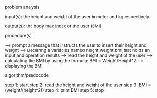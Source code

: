 problem analysis

input(s): the height and weight of the user in meter and kg respectively.

output(s): the body max index of the user  (BMI).

procedure(s): 

--> prompt a message that instructs the user to insert their height and weight
--> Declaring a variables named height,weight,bmi,that holds an input and operation results 
--> read the height and weight of the user
--> calculating the BMI by using the formula: BMI = Weight/Height^2
--> displaying the BMI.
                       
algorithm/psedocode

step 1: start
step 2: read the height and weight of the user
step 3: BMI = (weight/(height^2))
step 4: print BMI
step 5: stop
